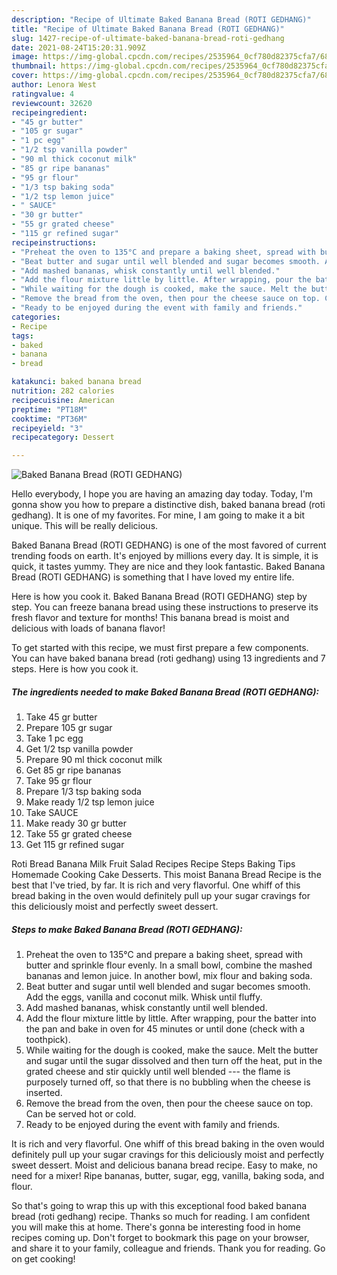 ```yaml
---
description: "Recipe of Ultimate Baked Banana Bread (ROTI GEDHANG)"
title: "Recipe of Ultimate Baked Banana Bread (ROTI GEDHANG)"
slug: 1427-recipe-of-ultimate-baked-banana-bread-roti-gedhang
date: 2021-08-24T15:20:31.909Z
image: https://img-global.cpcdn.com/recipes/2535964_0cf780d82375cfa7/680x482cq70/baked-banana-bread-roti-gedhang-recipe-main-photo.jpg
thumbnail: https://img-global.cpcdn.com/recipes/2535964_0cf780d82375cfa7/680x482cq70/baked-banana-bread-roti-gedhang-recipe-main-photo.jpg
cover: https://img-global.cpcdn.com/recipes/2535964_0cf780d82375cfa7/680x482cq70/baked-banana-bread-roti-gedhang-recipe-main-photo.jpg
author: Lenora West
ratingvalue: 4
reviewcount: 32620
recipeingredient:
- "45 gr butter"
- "105 gr sugar"
- "1 pc egg"
- "1/2 tsp vanilla powder"
- "90 ml thick coconut milk"
- "85 gr ripe bananas"
- "95 gr flour"
- "1/3 tsp baking soda"
- "1/2 tsp lemon juice"
- " SAUCE"
- "30 gr butter"
- "55 gr grated cheese"
- "115 gr refined sugar"
recipeinstructions:
- "Preheat the oven to 135°C and prepare a baking sheet, spread with butter and sprinkle flour evenly. In a small bowl, combine the mashed bananas and lemon juice. In another bowl, mix flour and baking soda."
- "Beat butter and sugar until well blended and sugar becomes smooth. Add the eggs, vanilla and coconut milk. Whisk until fluffy."
- "Add mashed bananas, whisk constantly until well blended."
- "Add the flour mixture little by little. After wrapping, pour the batter into the pan and bake in oven for 45 minutes or until done (check with a toothpick)."
- "While waiting for the dough is cooked, make the sauce. Melt the butter and sugar until the sugar dissolved and then turn off the heat, put in the grated cheese and stir quickly until well blended --- the flame is purposely turned off, so that there is no bubbling when the cheese is inserted."
- "Remove the bread from the oven, then pour the cheese sauce on top. Can be served hot or cold."
- "Ready to be enjoyed during the event with family and friends."
categories:
- Recipe
tags:
- baked
- banana
- bread

katakunci: baked banana bread 
nutrition: 282 calories
recipecuisine: American
preptime: "PT18M"
cooktime: "PT36M"
recipeyield: "3"
recipecategory: Dessert

---
```



![Baked Banana Bread (ROTI GEDHANG)](https://img-global.cpcdn.com/recipes/2535964_0cf780d82375cfa7/680x482cq70/baked-banana-bread-roti-gedhang-recipe-main-photo.jpg)

Hello everybody, I hope you are having an amazing day today. Today, I'm gonna show you how to prepare a distinctive dish, baked banana bread (roti gedhang). It is one of my favorites. For mine, I am going to make it a bit unique. This will be really delicious.

Baked Banana Bread (ROTI GEDHANG) is one of the most favored of current trending foods on earth. It's enjoyed by millions every day. It is simple, it is quick, it tastes yummy. They are nice and they look fantastic. Baked Banana Bread (ROTI GEDHANG) is something that I have loved my entire life.

Here is how you cook it. Baked Banana Bread (ROTI GEDHANG) step by step. You can freeze banana bread using these instructions to preserve its fresh flavor and texture for months! This banana bread is moist and delicious with loads of banana flavor!


To get started with this recipe, we must first prepare a few components. You can have baked banana bread (roti gedhang) using 13 ingredients and 7 steps. Here is how you cook it.

<!--inarticleads1-->

##### The ingredients needed to make Baked Banana Bread (ROTI GEDHANG):

1. Take 45 gr butter
1. Prepare 105 gr sugar
1. Take 1 pc egg
1. Get 1/2 tsp vanilla powder
1. Prepare 90 ml thick coconut milk
1. Get 85 gr ripe bananas
1. Take 95 gr flour
1. Prepare 1/3 tsp baking soda
1. Make ready 1/2 tsp lemon juice
1. Take  SAUCE
1. Make ready 30 gr butter
1. Take 55 gr grated cheese
1. Get 115 gr refined sugar


Roti Bread Banana Milk Fruit Salad Recipes Recipe Steps Baking Tips Homemade Cooking Cake Desserts. This moist Banana Bread Recipe is the best that I&#39;ve tried, by far. It is rich and very flavorful. One whiff of this bread baking in the oven would definitely pull up your sugar cravings for this deliciously moist and perfectly sweet dessert. 

<!--inarticleads2-->

##### Steps to make Baked Banana Bread (ROTI GEDHANG):

1. Preheat the oven to 135°C and prepare a baking sheet, spread with butter and sprinkle flour evenly. In a small bowl, combine the mashed bananas and lemon juice. In another bowl, mix flour and baking soda.
1. Beat butter and sugar until well blended and sugar becomes smooth. Add the eggs, vanilla and coconut milk. Whisk until fluffy.
1. Add mashed bananas, whisk constantly until well blended.
1. Add the flour mixture little by little. After wrapping, pour the batter into the pan and bake in oven for 45 minutes or until done (check with a toothpick).
1. While waiting for the dough is cooked, make the sauce. Melt the butter and sugar until the sugar dissolved and then turn off the heat, put in the grated cheese and stir quickly until well blended --- the flame is purposely turned off, so that there is no bubbling when the cheese is inserted.
1. Remove the bread from the oven, then pour the cheese sauce on top. Can be served hot or cold.
1. Ready to be enjoyed during the event with family and friends.


It is rich and very flavorful. One whiff of this bread baking in the oven would definitely pull up your sugar cravings for this deliciously moist and perfectly sweet dessert. Moist and delicious banana bread recipe. Easy to make, no need for a mixer! Ripe bananas, butter, sugar, egg, vanilla, baking soda, and flour. 

So that's going to wrap this up with this exceptional food baked banana bread (roti gedhang) recipe. Thanks so much for reading. I am confident you will make this at home. There's gonna be interesting food in home recipes coming up. Don't forget to bookmark this page on your browser, and share it to your family, colleague and friends. Thank you for reading. Go on get cooking!
